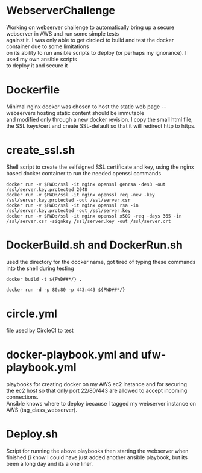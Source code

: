 # WebserverChallenge

Working on webserver challenge to automatically bring up a secure webserver in AWS and run some simple tests  
against it.  I was only able to get circleci to build and test the docker container due to some limitations   
on its ability to run ansible scripts to deploy (or perhaps my ignorance).  I used my own ansible scripts  
to deploy it and secure it 

# Dockerfile

Minimal nginx docker was chosen to host the static web page -- webservers hosting static content should be immutable  
and modified only through a new docker revision.  I copy the small html file, the SSL keys/cert and create SSL-default
so that it will redirect http to https.

# create_ssl.sh 

Shell script to create the selfsigned SSL certificate and key, using the nginx based docker container to run the needed openssl commands

    docker run -v $PWD:/ssl -it nginx openssl genrsa -des3 -out /ssl/server.key.protected 2048
    docker run -v $PWD:/ssl -it nginx openssl req -new -key /ssl/server.key.protected -out /ssl/server.csr
    docker run -v $PWD:/ssl -it nginx openssl rsa -in /ssl/server.key.protected -out /ssl/server.key
    docker run -v $PWD:/ssl -it nginx openssl x509 -req -days 365 -in /ssl/server.csr -signkey /ssl/server.key -out /ssl/server.crt

# DockerBuild.sh and DockerRun.sh

used the directory for the docker name, got tired of typing these commands into the shell during testing

    docker build -t ${PWD##*/} .

    docker run -d -p 80:80 -p 443:443 ${PWD##*/}

# circle.yml 

file used by CircleCI to test  

# docker-playbook.yml and ufw-playbook.yml

playbooks for creating docker on my AWS ec2 instance and for securing the ec2 host so that only port 22/80/443 are allowed to accept incoming connections.  
Ansible knows where to deploy because I tagged my webserver instance on AWS (tag_class_webserver).

# Deploy.sh

Script for running the above playbooks then starting the webserver when finished (i know I could have just added another ansible playbook, but its  
been a long day and its a one liner.
